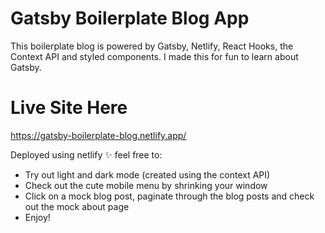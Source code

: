 # Gatsby Boilerplate Blog App 
This boilerplate blog is powered by Gatsby, Netlify, React Hooks, the Context API and styled components.  I made this for fun to learn about Gatsby.

# Live Site Here
https://gatsby-boilerplate-blog.netlify.app/

Deployed using netlify ✨ feel free to:
- Try out light and dark mode (created using the context API)
- Check out the cute mobile menu by shrinking your window
- Click on a mock blog post, paginate through the blog posts and check out the mock about page
- Enjoy!
